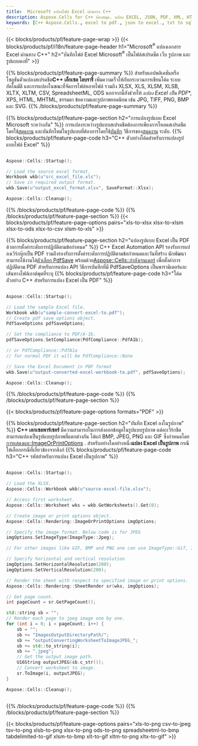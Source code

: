 ```yaml
---
title:  Microsoft แปลงไฟล์ Excel ผ่านทาง C++
description: Aspose.Cells for C++ ห้องสมุด. แปลง EXCEL, JSON, PDF, XML, HTML, TXT, TSV, CSV, SQL, JPG, PNG และรูปแบบอื่นๆ ด้วยโค้ด C++ เพียงไม่กี่บรรทัด
keywords: [C++ Aspose.Cells., excel to pdf., json to excel., txt to sql., csv to json., json to pdf., xml to excel and Convert files between various formats in C++]
---
```

{{< blocks/products/pf/feature-page-wrap >}}
{{< blocks/products/pf/i18n/feature-page-header h1="Microsoft<sup>&reg;</sup> แปลงเอกสาร Excel ผ่านทาง C++" h2="บันทึกไฟล์ Excel Microsoft<sup>&reg;</sup> เป็นไฟล์สเปรดชีต เว็บ รูปภาพ และรูปแบบคงที่" >}}

{{% blocks/products/pf/feature-page-summary %}}
 สำหรับแอปพลิเคชันหรือโซลูชันตัวแปลงสเปรดชีต**C++ เอ็กเซล ไลบรารี่** เพิ่มความเร็วให้กับกระบวนการเขียนโค้ด ระบบอัตโนมัติ และการแปลงในขณะที่จัดการไฟล์หลายไฟล์ รวมถึง XLSX, XLS, XLSM, XLSB, XLTX, XLTM, CSV, SpreadsheetML, ODS นอกจากนี้ยังช่วยให้ *แปลง Excel เป็น PDF**, XPS, HTML, MHTML, ธรรมดา ข้อความและรูปภาพยอดนิยม เช่น JPG, TIFF, PNG, BMP และ SVG.
{{% /blocks/products/pf/feature-page-summary %}}

{{% blocks/products/pf/feature-page-section h2="การแปลงรูปแบบ Excel Microsoft ระหว่างกัน" %}}
 การแปลงระหว่างรูปแบบสเปรดชีตต้องการเพียงการโหลดสเปรดชีตโดยใช้[สมุดงาน](https://reference.aspose.com/cells/cpp/aspose.cells/workbook/) และบันทึกใหม่ในรูปแบบที่ต้องการโดยใช้[บันทึก](https://reference.aspose.com/cells/cpp/aspose.cells/workbook/save/) วิธีการของ[สมุดงาน](https://reference.aspose.com/cells/cpp/aspose.cells/workbook/) ระดับ.
{{% blocks/products/pf/feature-page-code h3="C++ ตัวอย่างโค้ดสำหรับการแปลงรูปแบบไฟล์ Excel" %}}

```cpp

Aspose::Cells::Startup();

// Load the source excel format.
Workbook wkb(u"src_excel_file.xls");
// Save in required output format.
wkb.Save(u"output_excel_format.xlsx", SaveFormat::Xlsx);

Aspose::Cells::Cleanup();

```
{{% /blocks/products/pf/feature-page-code %}}
{{% /blocks/products/pf/feature-page-section %}}
{{< blocks/products/pf/feature-page-options pairs="xls-to-xlsx xlsx-to-xlsm xlsx-to-ods xlsx-to-csv xlsm-to-xls" >}}


{{% blocks/products/pf/feature-page-section h2="แปลงรูปแบบ Excel เป็น PDF ด้วยการตั้งค่าระดับการปฏิบัติตามข้อกำหนด" %}}
C++ Excel Automation API รองรับการแปลงเวิร์กบุ๊กเป็น PDF รวมถึงรองรับการตั้งค่าระดับการปฏิบัติตามข้อกำหนดและวันที่สร้าง นักพัฒนาสามารถใช้งานได้[ตัวเลือก PdfSave](https://reference.aspose.com/cells/cpp/aspose.cells/pdfsaveoptions/) พร้อมด้วย[Aspose::Cells::กำลังเรนเดอร์](https://reference.aspose.com/cells/cpp/aspose.cells.rendering/) เพื่อตั้งค่าการปฏิบัติตาม PDF สำหรับการแปลง API วิธีการบันทึกที่มี PdfSaveOptions เป็นพารามิเตอร์และเส้นทางไฟล์เอาต์พุตที่ระบุ
{{% blocks/products/pf/feature-page-code h3="โค้ดตัวอย่าง C++ สำหรับการแปลง Excel เป็น PDF" %}}

```cpp

Aspose::Cells::Startup();

// Load the sample Excel file.
Workbook wkb(u"sample-convert-excel-to.pdf");
// Create pdf save options object.
PdfSaveOptions pdfSaveOptions;

// Set the compliance to PDF/A-1b.
pdfSaveOptions.SetCompliance(PdfCompliance::PdfA1b);

// or PdfCompliance::PdfA1a
// for normal PDF it will be PdfCompliance::None

// Save the Excel Document in PDF format
wkb.Save(u"output-converted-excel-workbook-to.pdf", pdfSaveOptions);

Aspose::Cells::Cleanup();

```
{{% /blocks/products/pf/feature-page-code %}}
{{% /blocks/products/pf/feature-page-section %}}

{{< blocks/products/pf/feature-page-options formats="PDF" >}}

{{% blocks/products/pf/feature-page-section h2="บันทึก Excel ลงในรูปภาพ" %}}
**C++ เอกเซลพาร์เซอร์** มีความสามารถในการส่งออกข้อมูลในรูปแบบรูปภาพ แต่ละเวิร์กชีตสามารถแปลงเป็นรูปแบบรูปภาพที่แตกต่างกัน ได้แก่ BMP, JPEG, PNG และ GIF ซึ่งกำหนดโดย[การแสดงผล::ImageOrPrintOptions](https://reference.aspose.com/cells/cpp/aspose.cells.rendering/imageorprintoptions/) . สำหรับอย่างใดอย่างหนึ่ง**แปลง Excel เป็นรูปภาพ** กรณี ให้เลือกกรณีที่เกี่ยวข้องจากลิงก์
{{% blocks/products/pf/feature-page-code h3="C++ รหัสสำหรับการแปลง Excel เป็นรูปภาพ" %}}

```cpp

Aspose::Cells::Startup();

// Load the XLSX.
Aspose::Cells::Workbook wkb(u"source-excel-file.xlsx");

// Access first worksheet.
Aspose::Cells::Worksheet wks = wkb.GetWorksheets().Get(0);

// Create image or print options object.
Aspose::Cells::Rendering::ImageOrPrintOptions imgOptions;

// Specify the image format. Below code is for JPEG
imgOptions.SetImageType(ImageType::Jpeg);

// For other images like GIF, BMP and PNG one can use ImageType::Gif, ImageType::Bmp and ImageType::Png respectively 

// Specify horizontal and vertical resolution
imgOptions.SetHorizontalResolution(200);
imgOptions.SetVerticalResolution(200);

// Render the sheet with respect to specified image or print options.
Aspose::Cells::Rendering::SheetRender sr(wks, imgOptions);

// Get page count.
int pageCount = sr.GetPageCount();

std::string sb = "";
// Render each page to jpeg image one by one.
for (int i = 0; i < pageCount; i++) {
	sb = ""; 
	sb += "ImagesOutputDirectoryPath/";
	sb += "outputConvertingWorksheetToImageJPEG_";
	sb += std::to_string(i);
	sb += ".jpeg";
	// Get the output image path.
	U16String outputJPEG(sb.c_str());
	// Convert worksheet to image.
	sr.ToImage(i, outputJPEG);
}

Aspose::Cells::Cleanup();
	
```
{{% /blocks/products/pf/feature-page-code %}}
{{% /blocks/products/pf/feature-page-section %}}

{{< blocks/products/pf/feature-page-options pairs="xls-to-png csv-to-jpeg tsv-to-png xlsb-to-png xlsx-to-png ods-to-png spreadsheetml-to-bmp tabdelimited-to-gif xlsm-to-bmp xlt-to-gif xltm-to-png xltx-to-gif" >}}
